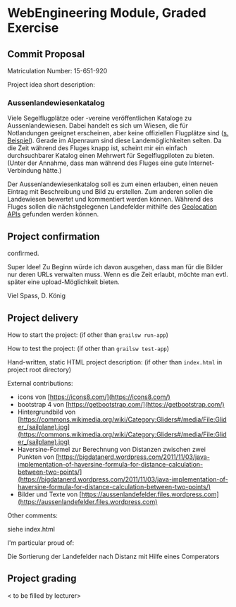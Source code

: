 # WebEngineering Module, Graded Exercise

## Commit Proposal

Matriculation Number: 15-651-920

Project idea short description: 

### Aussenlandewiesenkatalog
Viele Segelflugplätze oder -vereine veröffentlichen Kataloge zu Aussenlandewiesen. Dabei handelt es sich um Wiesen, die für Notlandungen geeignet erscheinen, aber keine offiziellen Flugplätze sind ([s. Beispiel](http://www.streckenflug.at/logos/sip_2011_8.jpg)). Gerade im Alpenraum sind diese Landemöglichkeiten selten. Da die Zeit während des Fluges knapp ist, scheint mir ein einfach durchsuchbarer Katalog einen Mehrwert für Segelflugpiloten zu bieten. (Unter der Annahme, dass man während des Fluges eine gute Internet-Verbindung hätte.)

Der Aussenlandewiesenkatalog soll es zum einen erlauben, einen neuen Eintrag mit Beschreibung und Bild zu erstellen. Zum anderen sollen die Landewiesen bewertet und kommentiert werden können.
Während des Fluges sollen die nächstgelegenen Landefelder mithilfe des [Geolocation APIs](https://developer.mozilla.org/en-US/docs/Web/API/Geolocation) gefunden werden können.


## Project confirmation

confirmed.

Super Idee!
Zu Beginn würde ich davon ausgehen, dass man für die Bilder nur deren URLs verwalten muss.
Wenn es die Zeit erlaubt, möchte man evtl. später eine upload-Möglichkeit bieten.

Viel Spass,
D. König

## Project delivery <to be filled by student>

How to start the project: (if other than `grailsw run-app`)

How to test the project:  (if other than `grailsw test-app`)

Hand-written, static HTML 
project description:      (if other than `index.html` in project root directory)

External contributions:
- icons von [https://icons8.com/](https://icons8.com/)
- bootstrap 4 von [https://getbootstrap.com/](https://getbootstrap.com/)
- Hintergrundbild von [https://commons.wikimedia.org/wiki/Category:Gliders#/media/File:Glider_(sailplane).jpg](https://commons.wikimedia.org/wiki/Category:Gliders#/media/File:Glider_(sailplane).jpg)
- Haversine-Formel zur Berechnung von Distanzen zwischen zwei Punkten von [https://bigdatanerd.wordpress.com/2011/11/03/java-implementation-of-haversine-formula-for-distance-calculation-between-two-points/](https://bigdatanerd.wordpress.com/2011/11/03/java-implementation-of-haversine-formula-for-distance-calculation-between-two-points/)
- Bilder und Texte von [https://aussenlandefelder.files.wordpress.com](https://aussenlandefelder.files.wordpress.com)

Other comments:

siehe index.html

I'm particular proud of:

Die Sortierung der Landefelder nach Distanz mit Hilfe eines Comperators

## Project grading 

< to be filled by lecturer>
